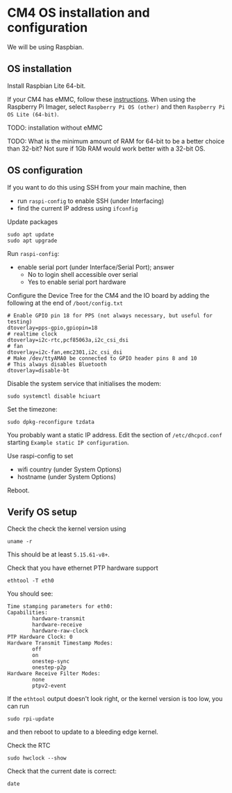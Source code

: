 # CM4 OS installation and configuration

We will be using Raspbian.

## OS installation

Install Raspbian Lite 64-bit.

If your CM4 has eMMC, follow these [instructions](https://www.raspberrypi.com/documentation/computers/compute-module.html#flashing-the-compute-module-emmc).
When using the Raspberry Pi Imager, select `Raspberry Pi OS (other)` and then  `Raspberry Pi OS Lite (64-bit)`.

TODO: installation without eMMC

TODO: What is the minimum amount of RAM for 64-bit to be a better choice than 32-bit? Not sure if 1Gb RAM would work better with a 32-bit OS. 

## OS configuration

If you want to do this using SSH from your main machine, then

* run `raspi-config` to enable SSH (under Interfacing)
* find the current IP address using `ifconfig`

Update packages

```
sudo apt update
sudo apt upgrade
```

Run `raspi-config`:

* enable serial port (under Interface/Serial Port); answer
   * No to login shell accessible over serial
   * Yes to enable serial port hardware

Configure the Device Tree for the CM4 and the IO board by adding the following
at the end of `/boot/config.txt`

```
# Enable GPIO pin 18 for PPS (not always necessary, but useful for testing)
dtoverlay=pps-gpio,gpiopin=18
# realtime clock
dtoverlay=i2c-rtc,pcf85063a,i2c_csi_dsi
# fan
dtoverlay=i2c-fan,emc2301,i2c_csi_dsi
# Make /dev/ttyAMA0 be connected to GPIO header pins 8 and 10
# This always disables Bluetooth
dtoverlay=disable-bt
```

Disable the system service that initialises the modem:
```
sudo systemctl disable hciuart
```

Set the timezone:

```
sudo dpkg-reconfigure tzdata
```

You probably want a static IP address. Edit the section of `/etc/dhcpcd.conf` starting
`Example static IP configuration`.

Use raspi-config to set
* wifi country (under System Options)
* hostname (under System Options)

Reboot.

## Verify OS setup

Check the check the kernel version using

```
uname -r
```

This should be at least `5.15.61-v8+`.

Check that you have ethernet PTP hardware support

```
ethtool -T eth0
```

You should see:

```
Time stamping parameters for eth0:
Capabilities:
        hardware-transmit
        hardware-receive
        hardware-raw-clock
PTP Hardware Clock: 0
Hardware Transmit Timestamp Modes:
        off
        on
        onestep-sync
        onestep-p2p
Hardware Receive Filter Modes:
        none
        ptpv2-event
```

If the `ethtool` output doesn't look right, or the kernel version is too low, you can run

```
sudo rpi-update
```

and then reboot to update to a bleeding edge kernel.

Check the RTC

```
sudo hwclock --show
```

Check that the current date is correct:

```
date
```
